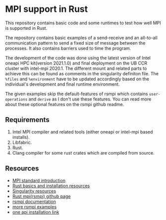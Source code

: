# MPI support in Rust
This repository contains basic code and some runtimes to test how well MPI is supported in Rust.

The repository contains basic examples of a send-receive and an all-to-all communication pattern to send a fixed size of message between the processes. It also contains barriers used to time the program.

The development of the code was done using the latest version of Intel oneapi HPC kit(version 2021.1.0) and final deployment on the UB CCR cluster with intel-mpi 2020.1. The different mount and related parts to achieve this can be found as comments in the singularity definiton file. The `%files` and `%environment` have to be updated accordingly based on the individual's development and final runtime environment.

The given examples skip the default-features of rsmpi which contains `user-operations` and `derive` as I don't use these features. You can read more about these optional features on the rsmpi github readme.

## Requirements
1. Intel MPI compiler and related tools (either oneapi or intel-mpi based installs).
2. Libfabric.
3. Rust.
4. Clang compiler for some rust crates which are compiled from source.

## Resources
- [MPI standard introduction](https://en.wikipedia.org/wiki/Message_Passing_Interface)
- [Rust basics and installation resources](https://www.rust-lang.org/learn/get-started)
- [Singularity resources](https://singularity.lbl.gov/quickstart)
- [Rust mpi(rsmpi) github page](https://github.com/rsmpi/rsmpi)
- [rsmpi documentation](http://rsmpi.github.io/rsmpi/mpi/index.html)
- [more rsmpi examples](https://github.com/rsmpi/rsmpi/tree/master/examples)
- [one api installation link](https://software.intel.com/content/www/us/en/develop/tools/oneapi/base-toolkit/download.html)
